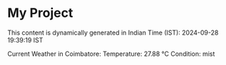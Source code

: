 # My Project

This content is dynamically generated in Indian Time (IST): 2024-09-28 19:39:19 IST


Current Weather in Coimbatore:
Temperature: 27.88 °C
Condition: mist
